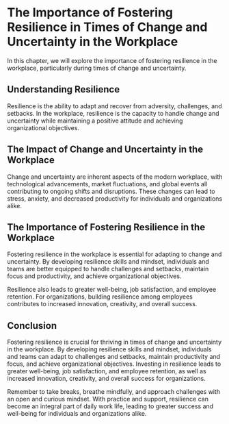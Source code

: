 The Importance of Fostering Resilience in Times of Change and Uncertainty in the Workplace
===================================================================================================================

In this chapter, we will explore the importance of fostering resilience in the workplace, particularly during times of change and uncertainty.

Understanding Resilience
------------------------

Resilience is the ability to adapt and recover from adversity, challenges, and setbacks. In the workplace, resilience is the capacity to handle change and uncertainty while maintaining a positive attitude and achieving organizational objectives.

The Impact of Change and Uncertainty in the Workplace
-----------------------------------------------------

Change and uncertainty are inherent aspects of the modern workplace, with technological advancements, market fluctuations, and global events all contributing to ongoing shifts and disruptions. These changes can lead to stress, anxiety, and decreased productivity for individuals and organizations alike.

The Importance of Fostering Resilience in the Workplace
-------------------------------------------------------

Fostering resilience in the workplace is essential for adapting to change and uncertainty. By developing resilience skills and mindset, individuals and teams are better equipped to handle challenges and setbacks, maintain focus and productivity, and achieve organizational objectives.

Resilience also leads to greater well-being, job satisfaction, and employee retention. For organizations, building resilience among employees contributes to increased innovation, creativity, and overall success.

Conclusion
----------

Fostering resilience is crucial for thriving in times of change and uncertainty in the workplace. By developing resilience skills and mindset, individuals and teams can adapt to challenges and setbacks, maintain productivity and focus, and achieve organizational objectives. Investing in resilience leads to greater well-being, job satisfaction, and employee retention, as well as increased innovation, creativity, and overall success for organizations.

Remember to take breaks, breathe mindfully, and approach challenges with an open and curious mindset. With practice and support, resilience can become an integral part of daily work life, leading to greater success and well-being for individuals and organizations alike.
